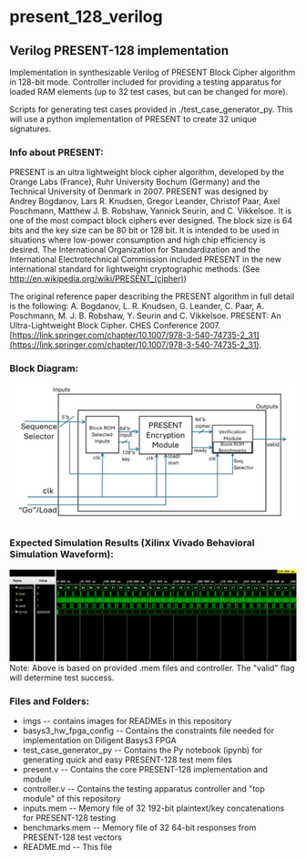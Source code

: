 # present_128_verilog
## Verilog PRESENT-128 implementation

Implementation in synthesizable Verilog of PRESENT Block Cipher algorithm in 128-bit mode.
Controller included for providing a testing apparatus for loaded RAM elements (up to 32 test cases, but can be changed for more).

Scripts for generating test cases provided in ./test_case_generator_py. This will use a python implementation of PRESENT to create 32 unique signatures.

### Info about PRESENT:
PRESENT is an ultra lightweight block cipher algorithm, developed by the Orange Labs (France), Ruhr University Bochum (Germany) and the Technical University of Denmark in 2007. PRESENT was designed by Andrey Bogdanov, Lars R. Knudsen, Gregor Leander, Christof Paar, Axel Poschmann, Matthew J. B. Robshaw, Yannick Seurin, and C. Vikkelsoe. It is one of the most compact block ciphers ever designed. The block size is 64 bits and the key size can be 80 bit or 128 bit. It is intended to be used in situations where low-power consumption and high chip efficiency is desired. The International Organization for Standardization and the International Electrotechnical Commission included PRESENT in the new international standard for lightweight cryptographic methods. (See http://en.wikipedia.org/wiki/PRESENT_(cipher))

The original reference paper describing the PRESENT algorithm in full detail is the following:
A. Bogdanov, L. R. Knudsen, G. Leander, C. Paar, A. Poschmann, M. J. B. Robshaw, Y. Seurin and C. Vikkelsoe. PRESENT: An Ultra-Lightweight Block Cipher. CHES Conference 2007. [https://link.springer.com/chapter/10.1007/978-3-540-74735-2_31](https://link.springer.com/chapter/10.1007/978-3-540-74735-2_31).

### Block Diagram:
![Present Block Diagram](./imgs/Block_Diagram.png)

### Expected Simulation Results (Xilinx Vivado Behavioral Simulation Waveform):
![Xilinx Vivado Simulation Results](./imgs/simulation_waveform.png)
Note: Above is based on provided .mem files and controller. The "valid" flag will determine test success.

### Files and Folders:
- imgs -- contains images for READMEs in this repository
- basys3_hw_fpga_config -- Contains the constraints file needed for implementation on Diligent Basys3 FPGA
- test_case_generator_py -- Contains the Py notebook (ipynb) for generating quick and easy PRESENT-128 test mem files
- present.v -- Contains the core PRESENT-128 implementation and module
- controller.v -- Contains the testing apparatus controller and "top module" of this repository
- inputs.mem -- Memory file of 32 192-bit plaintext/key concatenations for PRESENT-128 testing
- benchmarks.mem -- Memory file of 32 64-bit responses from PRESENT-128 test vectors
- README.md -- This file
